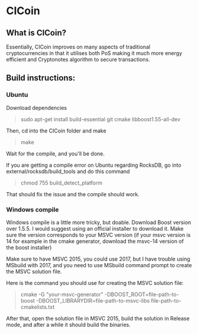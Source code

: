 # CICoin

## What is CICoin?

Essentially, CICoin improves on many aspects of traditional cryptocurrencies in that it utilises both PoS making it much more energy efficient and Cryptonotes algorithm to secure transactions.

## Build instructions:

### Ubuntu

Download dependencies

> sudo apt-get install build-essential git cmake libboost1.55-all-dev

Then, cd into the CICoin folder and make

> make

Wait for the compile, and you'll be done.

If you are getting a compile error on Ubuntu regarding RocksDB, go into external/rocksdb/build_tools and do this command

> chmod 755 build_detect_platform

That should fix the issue and the compile should work.

### Windows compile

Windows compile is a little more tricky, but doable. Download Boost version over 1.5.5. I would suggest using an official installer to
download it. Make sure the version corresponds to your MSVC version (if your msvc version is 14 for example in the cmake generator, download
the msvc-14 version of the boost installer)

Make sure to have MSVC 2015, you could use 2017, but I have trouble using MSbuild with 2017, and you need to use MSbuild command prompt
to create the MSVC solution file.

Here is the command you should use for creating the MSVC solution file:

> cmake -G "your-msvc-generator" -DBOOST_ROOT=file-path-to-boost -DBOOST_LIBRARYDIR=file-path-to-msvc-libs file-path-to-cmakelists.txt

After that, open the solution file in MSVC 2015, build the solution in Release mode, and after a while it should build the binaries.

